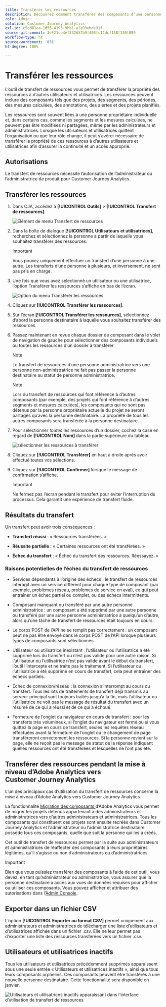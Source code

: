 ```yaml
---
title: Transférer les ressources
description: Découvrez comment transférer des composants d’une personne à l’autre.
role: Admin
solution: Customer Journey Analytics
exl-id: c5ed81ea-1d55-4193-9bb1-a2a93ebde91f
source-git-commit: 3e521cb4ef532d57b9f408fc12dcf138f130f059
workflow-type: ht
source-wordcount: '831'
ht-degree: 100%

---
```


# Transférer les ressources

L’outil de transfert de ressources vous permet de transférer la propriété des ressources à d’autres utilisateurs et utilisatrices. Les ressources peuvent inclure des composants tels que des projets, des segments, des périodes, des mesures calculées, des annotations, des alertes et des projets planifiés.

Les ressources sont souvent liées à une personne propriétaire individuelle et, dans certains cas, comme les segments et les mesures calculées, ne peuvent pas être modifiées ni partagées, même par les administrateurs et administratrices. Lorsque les utilisateurs et utilisatrices quittent l’organisation ou que leur rôle change, il peut s’avérer nécessaire de transférer la propriété de ces ressources à d’autres utilisateurs et utilisatrices afin d’assurer la continuité et un accès approprié.

## Autorisations

Le transfert de ressources nécessite l’autorisation de l’administrateur ou l’administratrice de produit pour Customer Journey Analytics.

## Transférer les ressources

1. Dans CJA, accédez à **[!UICONTROL Outils]** > **[!UICONTROL Transfert de ressources]**.

   ![Élément de menu Transfert de ressources](/help/tools/asset-transfer/assets/asset-transfer.png)

1. Dans la boîte de dialogue **[!UICONTROL Utilisateurs et utilisatrices]**, recherchez et sélectionnez la personne à partir de laquelle vous souhaitez transférer des ressources.

   >[!IMPORTANT]
   >
   >Vous pouvez uniquement effectuer un transfert d’une personne à une autre. Les transferts d’une personne à plusieurs, et inversement, ne sont pas pris en charge.


1. Une fois que vous avez sélectionné un utilisateur ou une utilisatrice, l’option Transférer les ressources s’affiche en bas de l’écran.

   ![Option du menu Transférer les ressources](/help/tools/asset-transfer/assets/after-selection.png)

1. Cliquez sur **[!UICONTROL Transférer les ressources]**.

1. Sur l’écran **[!UICONTROL Transférer les ressources]**, sélectionnez d’abord la personne destinataire à laquelle vous souhaitez transférer des ressources.

1. Passez maintenant en revue chaque dossier de composant dans le volet de navigation de gauche pour sélectionner des composants individuels ou toutes les ressources d’un dossier à transférer.

   >[!NOTE]
   >
   >Le transfert de ressources d’une personne administratrice vers une personne non-administratrice ne fait pas passer la personne destinataire au statut de personne administratrice.


   >[!NOTE]
   >
   >    Lors du transfert de ressources qui font référence à d’autres composants (par exemple, des projets qui font référence à d’autres segments et mesures calculées), les composants qui ne sont pas détenus par la personne propriétaire actuelle du projet ne seront partagés qu’avec la personne destinataire. La propriété de tous les autres composants sera transférée à la personne destinataire.

1. Pour sélectionner _toutes_ les ressources d’un dossier, cochez la case en regard de **[!UICONTROL Nom]** dans la partie supérieure du tableau.

   ![sélectionner les ressources à transférer](/help/tools/asset-transfer/assets/select-assets.png)

1. Cliquez sur **[!UICONTROL Transférer]** en haut à droite après avoir effectué toutes vos sélections.

1. Cliquez sur **[!UICONTROL Confirmer]** lorsque le message de confirmation s’affiche.

   >[!IMPORTANT]
   >
   >Ne fermez pas l’écran pendant le transfert pour éviter l’interruption du processus.
   >Cela garantit une expérience de transfert fluide.

## Résultats du transfert

Un transfert peut avoir trois conséquences :

- **Transfert réussi** : « Ressources transférées. »

- **Réussite partielle** : « Certaines ressources ont été transférées. »

- **Échec du transfert** : « Échec du transfert des ressources. Réessayez. »

### Raisons potentielles de l’échec du transfert de ressources

- Services dépendants à l’origine des échecs : le transfert de ressources interagit avec un service différent pour chaque type de composant (par exemple, problèmes réseau, problèmes de service en aval), ce qui peut entraîner un échec partiel ou complet, ou des échecs intermittents.

- Composant manquant ou transféré par une autre personne administratrice : un composant a été supprimé par une autre personne ou transféré par une autre personne administratrice à quelqu’un d’autre, alors qu’une tâche de transfert de ressources était toujours en cours.

- Le corps POST de l’API ne se remplit pas correctement : un composant peut ne pas être envoyé dans le corps POST de l’API lorsque plusieurs types de composants sont sélectionnés.

- Utilisateur ou utilisatrice inexistant : l’utilisateur ou l’utilisatrice a été supprimé lors du transfert ou n’est pas valide pour une autre raison. Si l’utilisateur ou l’utilisatrice n’est pas valide avant le début du transfert, l’outil l’intercepte et ne traite pas le traitement. Si l’utilisateur ou l’utilisatrice a été supprimé en cours de transfert, cela peut entraîner des échecs partiels.

- Échec de connexion/réseau : la connexion s’interrompt au cours du transfert. Tous les lots de traitements de transfert déjà transmis au serveur principal sont toujours traités jusqu’à la fin, mais l’utilisateur ou l’utilisatrice ne voit pas le message de résultat du transfert avec un résumé de ce qui a réussi et de ce qui a échoué.

- Fermeture de l’onglet du navigateur en cours de transfert : pour les transferts très volumineux, si l’onglet du navigateur est fermé ou si vous quittez la page en cours de transfert, seules les requêtes réseau effectuées avant la fermeture de l’onglet ou le changement de page transféreront correctement les ressources. Si la personne revient sur la page, elle ne reçoit pas le message de statut de la réponse indiquant quelles ressources ont été transférées et lesquelles ne l’ont pas été.

## Transférer des ressources pendant la mise à niveau d’Adobe Analytics vers Customer Journey Analytics

L’un des principaux cas d’utilisation du transfert de ressources concerne la mise à niveau d’Adobe Analytics vers Customer Journey Analytics.

La fonctionnalité [Migration des composants ](https://experienceleague.adobe.com/fr/docs/analytics/admin/admin-tools/component-migration/component-migration) d’Adobe Analytics vous permet de migrer les projets détenus appartenant à des administrateurs et administratrices vers d’autres administrateurs et administratrices. Tous les composants qui constituent ces projets sont ensuite recréés dans Customer Journey Analytics et l’administrateur ou l’administratrice destinataire possède tous ces composants, quelle que soit la personne qui les a créés.

Cet outil de transfert de ressources permet par la suite aux administrateurs et administratrices de réaffecter des composants à leurs propriétaires légitimes, qu’il s’agisse ou non d’administrateurs ou d’administratrices.

>[!IMPORTANT]
>
>Bien que vous puissiez transférer des composants à l’aide de cet outil, vous devez, en tant qu’administrateur ou administratrice, vous assurer que la personne destinataire a accès aux vues de données requises pour afficher ou utiliser ces composants. Vous pouvez afficher et attribuer des autorisations dans l’[Admin Console](https://helpx.adobe.com/fr/enterprise/using/admin-console.html).

## Exporter dans un fichier CSV

L’option **[!UICONTROL Exporter au format CSV]** permet uniquement aux administrateurs et administratrices de télécharger une liste d’utilisateurs et d’utilisatrices affichée dans un fichier .csv. Elle ne leur permet pas d’exporter une liste des ressources transférées vers un fichier .csv.

## Utilisateurs et utilisatrices inactifs

Tous les utilisateurs et utilisatrices précédemment supprimés apparaissent sous une seule entrée « Utilisateurs et utilisatrices inactifs », ainsi que tous leurs composants orphelins. Ces composants peuvent être transférés à une nouvelle personne destinataire. Cette fonctionnalité sera disponible en janvier.

![Utilisateurs et utilisatrices inactifs apparaissant dans l’interface d’utilisation de transfert de ressources](assets/inactive-users.png)

